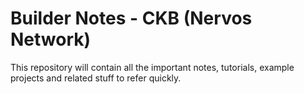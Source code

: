 # Builder Notes - CKB (Nervos Network)

This repository will contain all the important notes, tutorials, example projects and related stuff to refer quickly.
